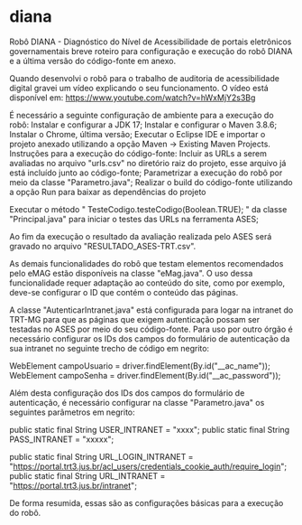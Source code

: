 # diana
Robô DIANA - Diagnóstico do Nível de Acessibilidade de portais eletrônicos governamentais
breve roteiro para configuração e execução do robô DIANA e a última versão do código-fonte em anexo.

Quando desenvolvi o robô para o trabalho de auditoria de acessibilidade digital gravei um vídeo explicando o seu funcionamento. O vídeo está disponível em: https://www.youtube.com/watch?v=hWxMjY2s3Bg

É necessário a seguinte configuração de ambiente para a execução do robô:
Instalar e configurar a JDK 17;
Instalar e configurar o Maven 3.8.6;
Instalar o Chrome, última versão;
Executar o Eclipse IDE e importar o projeto anexado utilizando a opção Maven -> Existing Maven Projects.
Instruções para a execução do código-fonte:
Incluir as URLs a serem avaliadas no arquivo "urls.csv" no diretório raiz do projeto, esse arquivo já está incluído junto ao código-fonte;
Parametrizar a execução do robô por meio da classe "Parametro.java";
Realizar o build do código-fonte utilizando a opção Run para baixar as dependências do projeto

Executar o método " TesteCodigo.testeCodigo(Boolean.TRUE); " da classe "Principal.java" para iniciar o testes das URLs na ferramenta ASES;

Ao fim da execução o resultado da avaliação realizada pelo ASES será gravado no arquivo "RESULTADO_ASES-TRT.csv".

As demais funcionalidades do robô que testam elementos recomendados pelo eMAG estão disponíveis na classe "eMag.java". O uso dessa funcionalidade requer adaptação ao conteúdo do site, como por exemplo, deve-se configurar o ID que contém o conteúdo das páginas.

A classe "AutenticarIntranet.java" está configurada para logar na intranet do TRT-MG para que as páginas que exigem autenticação possam ser testadas no ASES por meio do seu código-fonte. Para uso por outro órgão é necessário configurar os IDs dos campos do formulário de autenticação da sua intranet no seguinte trecho de código em negrito:

WebElement campoUsuario = driver.findElement(By.id("__ac_name"));
WebElement campoSenha = driver.findElement(By.id("__ac_password"));

Além desta configuração dos IDs dos campos do formulário de autenticação, é necessário configurar na classe "Parametro.java" os seguintes parâmetros em negrito:

public static final String USER_INTRANET = "xxxx";
public static final String PASS_INTRANET = "xxxxx";

public static final String URL_LOGIN_INTRANET = "https://portal.trt3.jus.br/acl_users/credentials_cookie_auth/require_login";
public static final String URL_INTRANET = "https://portal.trt3.jus.br/intranet";


De forma resumida, essas são as configurações básicas para a execução do robô.
